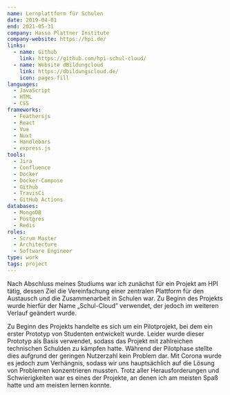 ```yaml
---
name: Lernplattform für Schulen
date: 2019-04-01
end: 2021-05-31
company: Hasso Plattner Institute
company-website: https://hpi.de/
links:
  - name: Github
    link: https://github.com/hpi-schul-cloud/
  - name: Website dBildungcloud
    link: https://dbildungscloud.de/
    icon: pages-fill
languages:
  - JavaScript
  - HTML
  - CSS
frameworks:
  - Feathersjs
  - React
  - Vue
  - Nuxt
  - Handlebars
  - express.js
tools:
  - Jira
  - Confluence
  - Docker
  - Docker-Compose
  - Github
  - TravisCi
  - GitHub Actions
databases:
  - MongoDB
  - Postgres
  - Redis
roles:
  - Scrum Master
  - Architecture
  - Software Engineer
type: work
tags: project
---
```


Nach Abschluss meines Studiums war ich zunächst für ein Projekt am HPI tätig, dessen Ziel die Vereinfachung einer zentralen Plattform für den Austausch und die Zusammenarbeit in Schulen war. Zu Beginn des Projekts wurde hierfür der Name „Schul-Cloud” verwendet, der jedoch im weiteren Verlauf geändert wurde.

Zu Beginn des Projekts handelte es sich um ein Pilotprojekt, bei dem ein erster Prototyp von Studenten entwickelt wurde. Leider wurde dieser Prototyp als Basis verwendet, sodass das Projekt mit zahlreichen technischen Schulden zu kämpfen hatte. Während der Pilotphase stellte dies aufgrund der geringen Nutzerzahl kein Problem dar. Mit Corona wurde es jedoch zum Verhängnis, sodass wir uns hauptsächlich auf die Lösung von Problemen konzentrieren mussten. Trotz aller Herausforderungen und Schwierigkeiten war es eines der Projekte, an denen ich am meisten Spaß hatte und am meisten lernen konnte.
